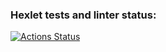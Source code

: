 ### Hexlet tests and linter status:
[![Actions Status](https://github.com/CAHTEL/php-project-lvl3/workflows/hexlet-check/badge.svg)](https://github.com/CAHTEL/php-project-lvl3/actions)
